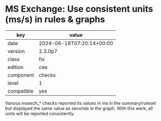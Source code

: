 [//]: # (werk v2)
# MS Exchange: Use consistent units (ms/s) in rules & graphs

key        | value
---------- | ---
date       | 2024-06-18T07:20:14+00:00
version    | 2.3.0p7
class      | fix
edition    | cee
component  | checks
level      | 1
compatible | yes

Various msexch_* checks reported its values in ms in the summary/ruleset
but displayed the same value as seconds in the graph. With this werk,
all units will be reported consistently.
